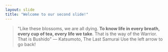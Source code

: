 ```yaml
---
layout: slide
title: "Welcome to our second slide!"
---
```

> "Like these blossoms, we are all dying. **To know life in every breath, every cup of tea, every life we take**. That is the way of the Warrior. That is Bushido" — Katsumoto, The Last Samurai
Use the left arrow to go back!
